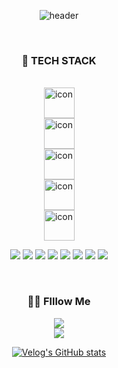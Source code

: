 <div align="center">
  

  ![header](https://capsule-render.vercel.app/api?type=venom&color=auto&section=header?height=1200&text=매일%20성장하는%20즐거움을%20찾는%20개발자%20유가영입니다.&fontSize=30)

<br />
<h3 align="center">🚀 TECH STACK</h3>

<br />
<div style="display: flex; flex-direction: column; align-items: center; justify-content: center;">
  <img src="https://techstack-generator.vercel.app/js-icon.svg" alt="icon" width="49" height="49" />
  <img src="https://techstack-generator.vercel.app/react-icon.svg" alt="icon" width="49" height="49" />
  <img src="https://techstack-generator.vercel.app/ts-icon.svg" alt="icon" width="49" height="49" />
  <img src="https://techstack-generator.vercel.app/docker-icon.svg" alt="icon" width="49" height="49" />
  <img src="https://techstack-generator.vercel.app/github-icon.svg" alt="icon" width="49" height="49" />
</div>

![](https://img.shields.io/badge/HTML5-E34F26?style=for-the-badge&logo=html5&logoColor=white)
![](https://img.shields.io/badge/CSS3-1572B6?style=for-the-badge&logo=css3&logoColor=white)
![](https://img.shields.io/badge/Tailwind_CSS-38B2AC?style=for-the-badge&logo=tailwind-css&logoColor=white)
![](https://img.shields.io/badge/styled--components-DB7093?style=for-the-badge&logo=styled-components&logoColor=white)
![](https://img.shields.io/badge/Node.js-43853D?style=for-the-badge&logo=node.js&logoColor=white)
![](https://img.shields.io/badge/C-00599C?style=for-the-badge&logo=c&logoColor=white)
![](https://img.shields.io/badge/Spring-6DB33F?style=for-the-badge&logo=spring&logoColor=white)
![](https://img.shields.io/badge/MySQL-00000F?style=for-the-badge&logo=mysql&logoColor=white)

<br />
<h3 align="center">🤙🏻 Flllow Me</h3>

<div style="display: flex; flex-direction: column; align-items: center; justify-content: center;">
<a href="https://velog.io/@ga_dongiii/posts"><img src="https://img.shields.io/badge/velog-11B48A?style=flat-square&logo=Vimeo&logoColor=white&link=https://velog.io/@ga_dongiii/posts"/>
<a href="mailto:lum.gayoung@gmail.com"><img src="https://img.shields.io/badge/Gmail-d14836?style=flat-square&logo=Gmail&logoColor=white&link=lum.gayoung@gmail.com"/>
  
[![Velog's GitHub stats](https://velog-readme-stats.vercel.app/api?name=ga_dongiii)](https://velog.io/@ga_dongiii)

</div

</div>
